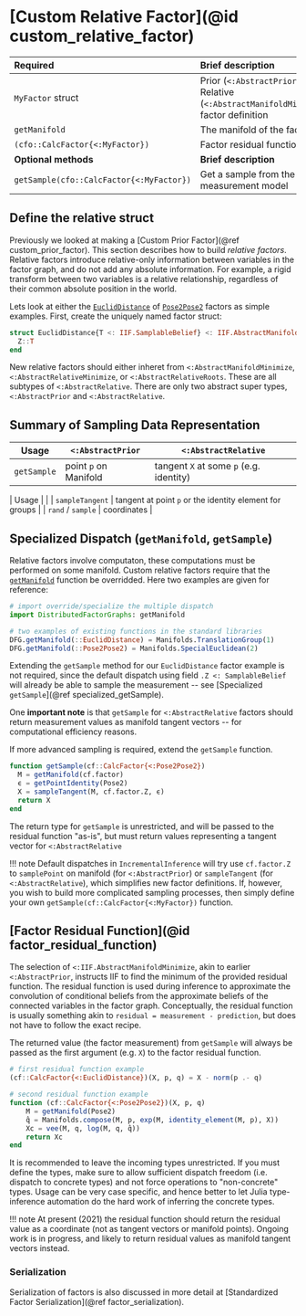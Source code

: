 # [Custom Relative Factor](@id custom_relative_factor)

| Required                                  | Brief description                                                                      |
|:------------------------------------------|:-------------------------------------------------------------------------------------- |
| `MyFactor`  struct                        | Prior (`<:AbstractPrior`) or Relative (`<:AbstractManifoldMinimize`) factor definition |
| `getManifold`                             | The manifold of the factor |
| `(cfo::CalcFactor{<:MyFactor})`           | Factor residual function |
| **Optional methods**                      | **Brief description**                                                                  |
| `getSample(cfo::CalcFactor{<:MyFactor})`  | Get a sample from the measurement model |

## Define the relative struct

Previously we looked at making a [Custom Prior Factor](@ref custom_prior_factor).  This section describes how to build *relative factors*.  Relative factors introduce relative-only information between variables in the factor graph, and do not add any absolute information.  For example, a rigid transform between two variables is a relative relationship, regardless of their common absolute position in the world.

Lets look at either the [`EuclidDistance`](@ref) of [`Pose2Pose2`](@ref) factors as simple examples.  First, create the uniquely named factor struct:
```julia
struct EuclidDistance{T <: IIF.SamplableBelief} <: IIF.AbstractManifoldMinimize
  Z::T
end
```
New relative factors should either inheret from `<:AbstractManifoldMinimize`, `<:AbstractRelativeMinimize`, or `<:AbstractRelativeRoots`.  These are all subtypes of `<:AbstractRelative`.  There are only two abstract super types, `<:AbstractPrior` and `<:AbstractRelative`.

## Summary of Sampling Data Representation

| Usage       | `<:AbstractPrior`  |  `<:AbstractRelative` |
|-------------|--------------------|-----------------------|
| `getSample` | point `p` on Manifold | tangent `X` at some `p` (e.g. identity) |

| Usage             |    |
| `sampleTangent`   | tangent at point `p` or the identity element for groups |
| `rand` / `sample` | coordinates |

## Specialized Dispatch (`getManifold`, `getSample`)

Relative factors involve computaton, these computations must be performed on some manifold.  Custom relative factors require that the [`getManifold`](@ref) function be overridded.  Here two examples are given for reference:
```julia
# import override/specialize the multiple dispatch
import DistributedFactorGraphs: getManifold

# two examples of existing functions in the standard libraries
DFG.getManifold(::EuclidDistance) = Manifolds.TranslationGroup(1)
DFG.getManifold(::Pose2Pose2) = Manifolds.SpecialEuclidean(2)
```

Extending the `getSample` method for our `EuclidDistance` factor example is not required, since the default dispatch using field `.Z <: SamplableBelief` will already be able to sample the measurement -- see [Specialized `getSample`](@ref specialized_getSample).

One **important note** is that `getSample` for `<:AbstractRelative` factors should return measurement values as manifold tangent vectors -- for computational efficiency reasons.

If more advanced sampling is required, extend the `getSample` function. 

```julia
function getSample(cf::CalcFactor{<:Pose2Pose2}) 
  M = getManifold(cf.factor)
  ϵ = getPointIdentity(Pose2)
  X = sampleTangent(M, cf.factor.Z, ϵ)
  return X
end
```

The return type for `getSample` is unrestricted, and will be passed to the residual function "as-is", but must return values representing a tangent vector for `<:AbstractRelative`

!!! note
    Default dispatches in `IncrementalInference` will try use `cf.factor.Z` to `samplePoint` on manifold (for `<:AbstractPrior`) or `sampleTangent` (for `<:AbstractRelative`), which simplifies new factor definitions.  If, however, you wish to build more complicated sampling processes, then simply define your own `getSample(cf::CalcFactor{<:MyFactor})` function.

## [Factor Residual Function](@id factor_residual_function)

The selection of `<:IIF.AbstractManifoldMinimize`, akin to earlier `<:AbstractPrior`, instructs IIF to find the minimum of the provided residual function.  The residual function is used during inference to approximate the convolution of conditional beliefs from the approximate beliefs of the connected variables in the factor graph.  Conceptually, the residual function is usually something akin to `residual = measurement - prediction`, but does not have to follow the exact recipe.

The returned value (the factor measurement) from `getSample` will always be passed as the first argument (e.g. `X`) to the factor residual function.  
```julia
# first residual function example
(cf::CalcFactor{<:EuclidDistance})(X, p, q) = X - norm(p .- q)

# second residual function example
function (cf::CalcFactor{<:Pose2Pose2})(X, p, q)
    M = getManifold(Pose2)
    q̂ = Manifolds.compose(M, p, exp(M, identity_element(M, p), X))
    Xc = vee(M, q, log(M, q, q̂))
    return Xc
end
```

It is recommended to leave the incoming types unrestricted.  If you must define the types, make sure to allow sufficient dispatch freedom (i.e. dispatch to concrete types) and not force operations to "non-concrete" types.  Usage can be very case specific, and hence better to let Julia type-inference automation do the hard work of inferring the concrete types.

!!! note
    At present (2021) the residual function should return the residual value as a coordinate (not as tangent vectors or manifold points).  Ongoing work is in progress, and likely to return residual values as manifold tangent vectors instead.

### Serialization

Serialization of factors is also discussed in more detail at [Standardized Factor Serialization](@ref factor_serialization).
